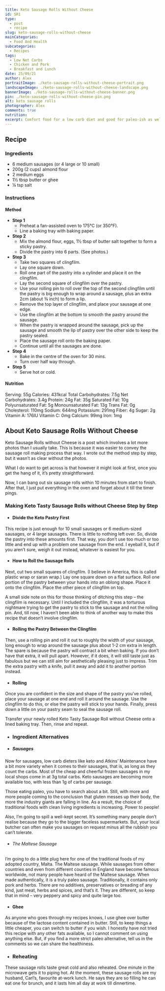 ```yaml
---
title: Keto Sausage Rolls Without Cheese
id: SR1
type: 
  - post
  - recipe
slug: keto-sausage-rolls-without-cheese
mainCategories: 
  - Food And Health
subcategories: 
  - Recipes
tags: 
  - Low Net Carbs 
  - Chicken and Pork
  - Breakfast and Lunch
date: 25/09/21
author: Alex
portraitImage: ./keto-sausage-rolls-without-cheese-portrait.png
landscapeImage: ./keto-sausage-rolls-without-cheese-landscape.png
bannerImage: ./keto-sausage-rolls-without-cheese-banner.png
pin: ./keto-sausage-rolls-without-cheese-pin.png
alt: keto sausage rolls
photographer: Alex
comments: true
nutrition: 
excerpt: Comfort food for a low carb diet and good for paleo-ish as well. Juicy sausages, crumbly pastry, so deliciously filling and so incredibly tasty.
---
```


## Recipe

### Ingredients

  - 6 medium sausages (or 4 large or 10 small)
  - 200g (2 cups) almond flour
  - 2 medium eggs
  - 1½ tbsp butter or ghee
  - ¼ tsp salt

### Instructions

#### Method

  - **Step 1**
    - Preheat a fan-assisted oven to 175°C (or 350°F).
    - Line a baking tray with baking paper.
  - **Step 2**
    - Mix the almond flour, eggs, 1½ tbsp of butter salt together to form a sticky pastry.
    - Divide the pastry into 6 parts. (See photos.)
  - **Step 3**
    - Take two squares of clingfilm. 
    - Lay one square down.
    - Roll one part of the pastry into a cylinder and place it on the clingfilm.
    - Lay the second square of clingfilm over the pastry.
    - Use your rolling pin to roll over the top of the second clingfilm until the pastry is big enough to wrap around a sausage, plus an extra 2cm (about ¾ inch) to form a lip.
    - Remove the top layer of clingfilm, and place your sausage at one edge.
    - Use the clingfilm at the bottom to smooth the pastry around the sausage.
    - When the pastry is wrapped around the sausage, pick up the sausage and smooth the lip of pastry over the other side to keep the pastry sealed.
    - Place the sausage roll onto the baking paper.
    - Continue until all the sausages are done.
  - **Step 4**
    - Bake in the centre of the oven for 30 mins. 
    - Turn over half way through.
  - **Step 5**
    - Serve hot or cold.

#### Nutrition

Serving: 55g
Calories: 431kcal
Total Carbohydrates: 7.5g
Net Carbohydrates: 3.4g
Protein: 24g
Fat: 35g
Saturated Fat: 10g
Polyunsaturated Fat: 5g
Monounsaturated Fat: 13g
Trans Fat: 0g
Cholesterol: 110mg
Sodium: 644mg
Potassium: 291mg
Fiber: 4g
Sugar: 2g
Vitamin A: 176IU
Vitamin C: 0mg
Calcium: 99mg
Iron: 1mg

## About Keto Sausage Rolls Without Cheese

Keto Sausage Rolls without Cheese is a post which involves a lot more photos than I usually take.  This is because it was easier to convey the sausage roll making process that way.  I wrote out the method step by step, but it wasn’t as clear without the photos. 

What I do want to get across is that however it might look at first, once you get the hang of it, it’s pretty straightforward. 

Now, I can bang out six sausage rolls within 10 minutes from start to finish.  After that, I just put everything in the oven and forget about it till the timer pings.


### Making Keto Tasty Sausage Rolls without Cheese Step by Step

- #### Divide the Keto Pastry First

This recipe is just enough for 10 small sausages or 6 medium-sized sausages, or 4 large sausages.  There is little to nothing left over.  So, divide the pastry into these amounts first.  That way, you don’t use too much or too little and end up with a problem one sausage from the end.  I eyeball it, but if you aren’t sure, weigh it out instead, whatever is easiest for you.

- #### How to Roll the Sausage Rolls

Next, cut two small squares of clingfilm. (I believe in America, this is called plastic wrap or saran wrap.) Lay one square down on a flat surface. Roll one portion of the pastry between your hands into an oblong shape. Place it onto the clingfilm. Place the other piece of clingfilm on top.

A small side note on this for those thinking of ditching this step – the clingfilm is necessary. Until I included the clingfilm, it was a torturous nightmare trying to get the pastry to stick to the sausage and not the rolling pin. And, till now, I haven’t been able to think of another way to make this recipe that doesn’t involve clingfilm.

- #### Rolling the Pastry Between the Clingfilm 

Then, use a rolling pin and roll it out to roughly the width of your sausage, long enough to wrap around the sausage plus about 1-2 cm extra in length.  The spare is because the pastry will contract a bit when baking. If you don’t have that extra, it will pull apart.  However, if it does, it will still taste just as fabulous but we can still aim for aesthetically pleasing just to impress.  Trim the extra pastry with a knife, pull it away and add it to another portion instead.

- #### Rolling

Once you are confident in the size and shape of the pastry you’ve rolled, place your sausage at one end and roll it around the sausage. Use the clingfilm to do this, or else the pastry will stick to your hands. Finally, press down a little on your pastry seam to seal the sausage roll.

Transfer your newly rolled Keto Tasty Sausage Roll without Cheese onto a lined baking tray. Then, rinse and repeat. 

- ### Ingredient Alternatives

- ##### Sausages

Now for sausages, low carb dieters like keto and Atkins’ Maintenance have a bit more variety when it comes to their sausages, that is, as long as they count the carbs.  Most of the cheap and cheerful frozen sausages in my local shops come in at 3g total carbs.  Keto sausages are becoming more available too, with less than 1g of carbs per sausage.

Those eating paleo, you have to search about a bit. Still, with more and more people coming to the conclusion that gluten messes up their body, the more the industry giants are falling in line. As a result, the choice of traditional foods with clean living ingredients is increasing.  Power to people!

Also, I’m going to spill a well-kept secret. It’s something many people don’t realise because they go to the bigger faceless supermarkets.  But, your local butcher can often make you sausages on request minus all the rubbish you can’t tolerate.

- ###### The Maltese Sausage

I’m going to do a little plug here for one of the traditional foods of my adopted country, Malta.  The Maltese sausage.  While sausages from other countries and even from different counties in England have become famous worldwide, not many people have heard of the Maltese sausage.  When made authentically, it is a truly paleo sausage. Traditionally, it contains only pork and herbs. There are no additives, preservatives or breading of any kind, just meat, herbs and spices, and that’s it. They are different, so keep that in mind – very peppery and spicy and quite large too.

- #### Ghee

As anyone who goes through my recipes knows, I use ghee over butter because of the lactose content contained in butter. Still, to keep things a little cheaper, you can switch to butter if you wish.  I honestly have not tried this recipe with any other fats available, so I cannot comment on using anything else.  But, if you find a more strict paleo alternative, tell us in the comments so we can share the healthiness.

- ### Reheating

These sausage rolls taste great cold and also reheated.  One minute in the microwave gets it to piping hot.  At the moment, these sausage rolls are my husband, Carl’s, favourite at-work lunch. He says they are so filling he can eat one for brunch, and it lasts him all day at work till dinnertime.